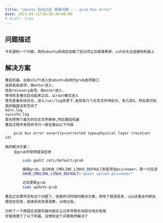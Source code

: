 ```yaml
---
title: "ubuntu 启动之后 黑屏问题 --- pcie bus error"
date: 2023-04-11T10:28:30+08:00
# draft: true
---
```


## 问题描述

    今天遇到一个问题，我的ubuntu系统在加载了启动项之后直接黑屏，ssh也无法连接到机器上
## 解决方案
    重启机器，长按shift进入到ubuntu系统的grub选项窗口
    选择高级选项，按enter进入，
    找到recovery选项，按enter进入，
    等待恢复模式启动起来之后，以root模式进入
    首先查看系统日志，进入/var/log目录下,发现有几个日志文件特别大，有几百G，然后意识到我的磁盘没有空间了
    kern.log
    sysinfo.log
    首先把两个最大的日志文件删掉,然后重启机器
    重启过程中发现命令行一直在输出以下内容
```
    pcie bus error severity=corrected type=physical layer (receiver id)
```
    临时解决方案：
        在grub中禁用错误信息
``` bash
        sudo gedit /etc/default/grub

        编辑grub，在GRUB_CMDLINE_LINUX_DEFAULT末尾添加pci=noaer。那一行应该是这样的：
        GRUB_CMDLINE_LINUX_DEFAULT="quiet splash pci=noaer"

        之后更新grub
        sudo update-grub
```
    重启之后果然没有这个问题了，但是终归时临时解决方案，禁用了错误信息，cpu还是会中断处理这些信息，造成系统资源浪费，占用过高。

    分析了一下原因应该是机箱内部灰尘过多导致总线部分地方有错
    仔细清理了了以下机箱，没想到这个问题竟然解决了